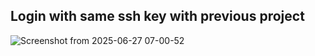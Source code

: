 ## Login with same ssh key with previous project

![Screenshot from 2025-06-27 07-00-52](https://github.com/user-attachments/assets/6ddf4efe-d844-49a8-bf2c-0b743753115c)

